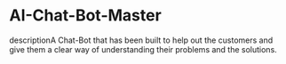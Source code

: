 # AI-Chat-Bot-Master
descriptionA Chat-Bot that has been built to help out the customers and give them a clear way of understanding their problems and the solutions.
